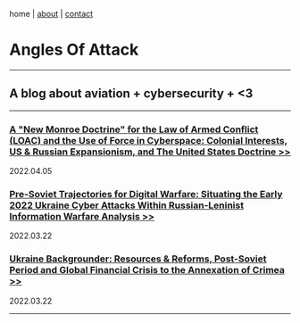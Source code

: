 
home \| <a href="https://cr1.dev/about.html" target="_blank" rel="noopener noreferrer">about</a> \| 
<a href="https://cr1.dev/contact.html" target="_blank" rel="noopener noreferrer">contact</a> 


# Angles Of Attack

-------

## A blog about aviation + cybersecurity + <3

-------

### [A "New Monroe Doctrine" for the Law of Armed Conflict (LOAC) and the Use of Force in Cyberspace: Colonial Interests, US & Russian Expansionism, and The United States Doctrine >>](https://cx7.dev/papers/2_New_Monroe_Doctrine_Cox.html) 

2022.04.05


### [Pre-Soviet Trajectories for Digital Warfare: Situating the Early 2022 Ukraine Cyber Attacks Within Russian-Leninist Information Warfare Analysis >>](https://cx7.dev/papers/1_PreSoviet_IW_Cox.html) 

2022.03.22


### [Ukraine Backgrounder: Resources & Reforms, Post-Soviet Period and Global Financial Crisis to the Annexation of Crimea >>](https://cx7.dev/backgrounders/1_Ukraine_Cox.html) 

2022.03.22

-------

